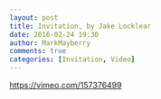 ```yaml
---
layout: post
title: Invitation, by Jake Locklear
date: 2016-02-24 19:30
author: MarkMayberry
comments: true
categories: [Invitation, Video]
---
```

https://vimeo.com/157376499
